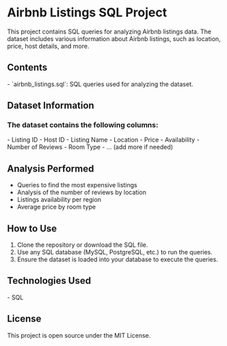 <h1>Airbnb Listings SQL Project</h1>

This project contains SQL queries for analyzing Airbnb listings data. The dataset includes various information about Airbnb listings, such as location, price, host details, and more.

<h2>Contents</h2>
- `airbnb_listings.sql`: SQL queries used for analyzing the dataset.
  
<h2>Dataset Information</h2>

<h3>The dataset contains the following columns:</h3>
- Listing ID
- Host ID
- Listing Name
- Location
- Price
- Availability
- Number of Reviews
- Room Type
- ... (add more if needed)

<h2>Analysis Performed</h2>

- Queries to find the most expensive listings
- Analysis of the number of reviews by location
- Listings availability per region
- Average price by room type

<h2>How to Use</h2>

1. Clone the repository or download the SQL file.
2. Use any SQL database (MySQL, PostgreSQL, etc.) to run the queries.
3. Ensure the dataset is loaded into your database to execute the queries.

<h2>Technologies Used</h2>
- SQL

<h2>License</h2>

This project is open source under the MIT License.
